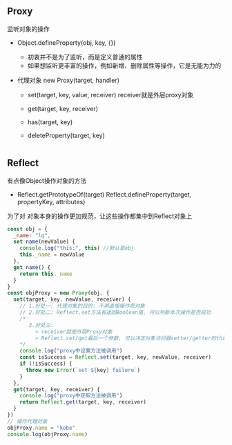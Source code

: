 ## Proxy

监听对象的操作

* Object.defineProperty(obj, key, {})

  * 初衷并不是为了监听，而是定义普通的属性
  * 如果想监听更丰富的操作，例如新增、删除属性等操作，它是无能为力的

* 代理对象      new Proxy(target, handler)

  * set(target, key, value, receiver)  receiver就是外层proxy对象

  * get(target, key, receiver) 

  * has(target, key)

  * deleteProperty(target, key)




```javascript

```





## Reflect

有点像Object操作对象的方法

* Reflect.getPrototypeOf(target)     Reflect.defineProperty(target, propertyKey, attributes)

为了对 对象本身的操作更加规范，让这些操作都集中到Reflect对象上

```js
const obj = {
  _name: "lq",
  set name(newValue) {
    console.log("this:", this) //默认是obj
    this._name = newValue
  },
  get name() {
    return this._name
  }
}
const objProxy = new Proxy(obj, {
  set(target, key, newValue, receiver) {
    // 1.好处一: 代理对象的目的: 不再直接操作原对象
    // 2.好处二: Reflect.set方法有返回Boolean值, 可以判断本次操作是否成功
    /*
       3.好处三:
         > receiver就是外层Proxy对象
         > Reflect.set/get最后一个参数, 可以决定对象访问器setter/getter的this指向
    */
    console.log("proxy中设置方法被调用")
    const isSuccess = Reflect.set(target, key, newValue, receiver)
    if (!isSuccess) {
      throw new Error(`set ${key} failure`)
    }
  },
  get(target, key, receiver) {
    console.log("proxy中获取方法被调用")
    return Reflect.get(target, key, receiver)
  }
})
// 操作代理对象
objProxy.name = "kobe"
console.log(objProxy.name)
```




